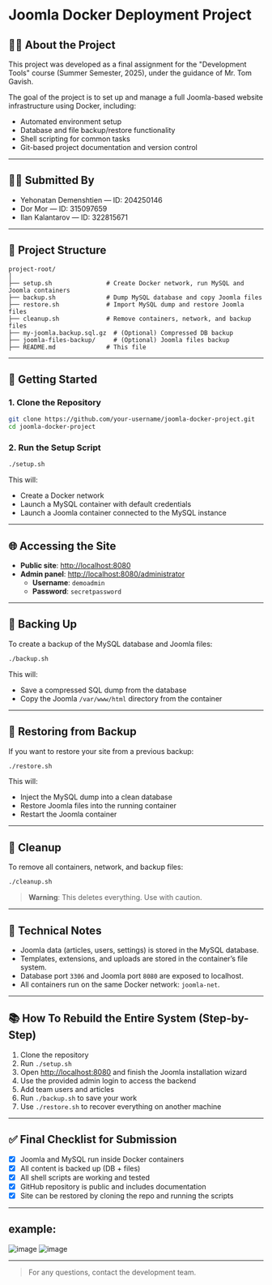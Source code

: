 # Joomla Docker Deployment Project

## 🧑‍🏫 About the Project

This project was developed as a final assignment for the "Development Tools" course (Summer Semester, 2025), under the guidance of Mr. Tom Gavish.

The goal of the project is to set up and manage a full Joomla-based website infrastructure using Docker, including:

- Automated environment setup
- Database and file backup/restore functionality
- Shell scripting for common tasks
- Git-based project documentation and version control

---

## 🧑‍💻 Submitted By

- Yehonatan Demenshtien — ID: 204250146
- Dor Mor — ID: 315097659
- Ilan Kalantarov — ID: 322815671

---

## 🧰 Project Structure

```
project-root/
│
├── setup.sh               # Create Docker network, run MySQL and Joomla containers
├── backup.sh              # Dump MySQL database and copy Joomla files
├── restore.sh             # Import MySQL dump and restore Joomla files
├── cleanup.sh             # Remove containers, network, and backup files
├── my-joomla.backup.sql.gz  # (Optional) Compressed DB backup
├── joomla-files-backup/     # (Optional) Joomla files backup
├── README.md              # This file
```

---

## 🚀 Getting Started

### 1. Clone the Repository

```bash
git clone https://github.com/your-username/joomla-docker-project.git
cd joomla-docker-project
```

### 2. Run the Setup Script

```bash
./setup.sh
```

This will:
- Create a Docker network
- Launch a MySQL container with default credentials
- Launch a Joomla container connected to the MySQL instance

---

## 🌐 Accessing the Site

- **Public site**: [http://localhost:8080](http://localhost:8080)  
- **Admin panel**: [http://localhost:8080/administrator](http://localhost:8080/administrator)  
  - **Username**: `demoadmin`  
  - **Password**: `secretpassword`  

---

## 💾 Backing Up

To create a backup of the MySQL database and Joomla files:

```bash
./backup.sh
```

This will:
- Save a compressed SQL dump from the database
- Copy the Joomla `/var/www/html` directory from the container

---

## 🔁 Restoring from Backup

If you want to restore your site from a previous backup:

```bash
./restore.sh
```

This will:
- Inject the MySQL dump into a clean database
- Restore Joomla files into the running container
- Restart the Joomla container

---

## 🧹 Cleanup

To remove all containers, network, and backup files:

```bash
./cleanup.sh
```

> **Warning**: This deletes everything. Use with caution.

---

## 📌 Technical Notes

- Joomla data (articles, users, settings) is stored in the MySQL database.
- Templates, extensions, and uploads are stored in the container’s file system.
- Database port `3306` and Joomla port `8080` are exposed to localhost.
- All containers run on the same Docker network: `joomla-net`.

---

## 📚 How To Rebuild the Entire System (Step-by-Step)

1. Clone the repository
2. Run `./setup.sh`
3. Open [http://localhost:8080](http://localhost:8080) and finish the Joomla installation wizard
4. Use the provided admin login to access the backend
5. Add team users and articles
6. Run `./backup.sh` to save your work
7. Use `./restore.sh` to recover everything on another machine

---

## ✅ Final Checklist for Submission

- [x] Joomla and MySQL run inside Docker containers
- [x] All content is backed up (DB + files)
- [x] All shell scripts are working and tested
- [x] GitHub repository is public and includes documentation
- [x] Site can be restored by cloning the repo and running the scripts

---

## example:
![image](https://github.com/user-attachments/assets/d892a092-818b-4e2a-98b5-8900c1fe7b2a)
![image](https://github.com/user-attachments/assets/d892a092-818b-4e2a-98b5-8900c1fe7b2a)

---

> For any questions, contact the development team.
